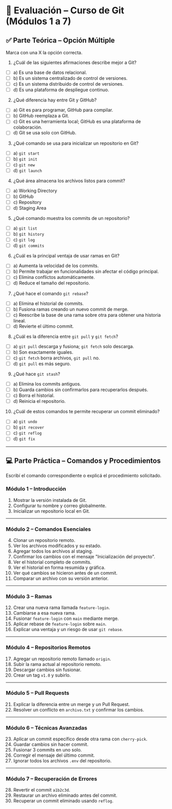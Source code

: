 # 📘 Evaluación – Curso de Git (Módulos 1 a 7)

## ✅ Parte Teórica – Opción Múltiple

Marca con una X la opción correcta.

1. ¿Cuál de las siguientes afirmaciones describe mejor a Git?  
- [ ] a) Es una base de datos relacional.  
- [ ] b) Es un sistema centralizado de control de versiones.  
- [ ] c) Es un sistema distribuido de control de versiones.  
- [ ] d) Es una plataforma de despliegue continuo.

2. ¿Qué diferencia hay entre Git y GitHub?  
- [ ] a) Git es para programar, GitHub para compilar.  
- [ ] b) GitHub reemplaza a Git.  
- [ ] c) Git es una herramienta local; GitHub es una plataforma de colaboración.  
- [ ] d) Git se usa solo con GitHub.

3. ¿Qué comando se usa para inicializar un repositorio en Git?  
- [ ] a) `git start`  
- [ ] b) `git init`  
- [ ] c) `git new`  
- [ ] d) `git launch`

4. ¿Qué área almacena los archivos listos para commit?  
- [ ] a) Working Directory  
- [ ] b) GitHub  
- [ ] c) Repository  
- [ ] d) Staging Area

5. ¿Qué comando muestra los commits de un repositorio?  
- [ ] a) `git list`  
- [ ] b) `git history`  
- [ ] c) `git log`  
- [ ] d) `git commits`

6. ¿Cuál es la principal ventaja de usar ramas en Git?  
- [ ] a) Aumenta la velocidad de los commits.  
- [ ] b) Permite trabajar en funcionalidades sin afectar el código principal.  
- [ ] c) Elimina conflictos automáticamente.  
- [ ] d) Reduce el tamaño del repositorio.

7. ¿Qué hace el comando `git rebase`?  
- [ ] a) Elimina el historial de commits.  
- [ ] b) Fusiona ramas creando un nuevo commit de merge.  
- [ ] c) Reescribe la base de una rama sobre otra para obtener una historia lineal.  
- [ ] d) Revierte el último commit.

8. ¿Cuál es la diferencia entre `git pull` y `git fetch`?  
- [ ] a) `git pull` descarga y fusiona; `git fetch` solo descarga.  
- [ ] b) Son exactamente iguales.  
- [ ] c) `git fetch` borra archivos, `git pull` no.  
- [ ] d) `git pull` es más seguro.

9. ¿Qué hace `git stash`?  
- [ ] a) Elimina los commits antiguos.  
- [ ] b) Guarda cambios sin confirmarlos para recuperarlos después.  
- [ ] c) Borra el historial.  
- [ ] d) Reinicia el repositorio.

10. ¿Cuál de estos comandos te permite recuperar un commit eliminado?  
- [ ] a) `git undo`  
- [ ] b) `git recover`  
- [ ] c) `git reflog`  
- [ ] d) `git fix`

---

## 💻 Parte Práctica – Comandos y Procedimientos

Escribí el comando correspondiente o explicá el procedimiento solicitado.

### Módulo 1 – Introducción

1. Mostrar la versión instalada de Git.  
2. Configurar tu nombre y correo globalmente.  
3. Inicializar un repositorio local en Git.

---

### Módulo 2 – Comandos Esenciales

4. Clonar un repositorio remoto.  
5. Ver los archivos modificados y su estado.  
6. Agregar todos los archivos al staging.  
7. Confirmar los cambios con el mensaje "Inicialización del proyecto".  
8. Ver el historial completo de commits.  
9. Ver el historial en forma resumida y gráfica.  
10. Ver qué cambios se hicieron antes de un commit.  
11. Comparar un archivo con su versión anterior.

---

### Módulo 3 – Ramas

12. Crear una nueva rama llamada `feature-login`.  
13. Cambiarse a esa nueva rama.  
14. Fusionar `feature-login` con `main` mediante merge.  
15. Aplicar rebase de `feature-login` sobre `main`.  
16. Explicar una ventaja y un riesgo de usar `git rebase`.

---

### Módulo 4 – Repositorios Remotos

17. Agregar un repositorio remoto llamado `origin`.  
18. Subir la rama actual al repositorio remoto.  
19. Descargar cambios sin fusionar.  
20. Crear un tag `v1.0` y subirlo.

---

### Módulo 5 – Pull Requests

21. Explicar la diferencia entre un merge y un Pull Request.  
22. Resolver un conflicto en `archivo.txt` y confirmar los cambios.

---

### Módulo 6 – Técnicas Avanzadas

23. Aplicar un commit específico desde otra rama con `cherry-pick`.  
24. Guardar cambios sin hacer commit.  
25. Fusionar 3 commits en uno solo.  
26. Corregir el mensaje del último commit.  
27. Ignorar todos los archivos `.env` del repositorio.

---

### Módulo 7 – Recuperación de Errores

28. Revertir el commit `a1b2c3d`.  
29. Restaurar un archivo eliminado antes del commit.  
30. Recuperar un commit eliminado usando `reflog`.
